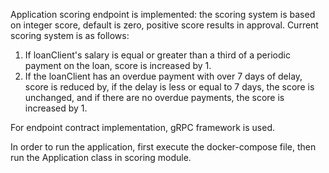 Application scoring endpoint is implemented: the scoring system is based on integer score, default is zero,
positive score results in approval. Current scoring system is as follows:
<ol>
    <li>
        If loanClient's salary is equal or greater than a third of a periodic payment on the loan,
        score is increased by 1.
    </li>
    <li>
        If the loanClient has an overdue payment with over 7 days of delay, score is reduced by,
        if the delay is less or equal to 7 days, the score is unchanged,
        and if there are no overdue payments, the score is increased by 1. 
    </li>
</ol>
For endpoint contract implementation, gRPC framework is used.

In order to run the application, first execute the docker-compose file,
then run the Application class in scoring module.